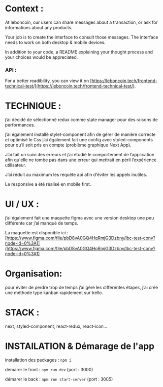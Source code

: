 # Context :

At leboncoin, our users can share messages about a transaction, or ask for informations about any products.

Your job is to create the interface to consult those messages.
The interface needs to work on both desktop & mobile devices.

In addition to your code, a README explaining your thought process and your choices would be appreciated.

### API :

For a better readibility, you can view it on [https://leboncoin.tech/frontend-technical-test/](https://leboncoin.tech/frontend-technical-test/).

# TECHNIQUE :

j’ai décidé de sélectionné redux comme state manager pour des raisons de performances.

j’ai également installé stylet-component afin de gérer de manière correcte et optimisé le Css j’ai également fait une config avec styled-components pour qu’il soit pris en compte (problème graphique Next App).

J’ai fait un suivi des erreurs et j’ai étudié le comportement de l’application afin qu'elle ne tombe pas dans une erreur qui mettrait en péril l’expérience utilisateur.

J’ai réduit au maximum les requête api afin d'éviter les appels inutiles.

Le responsive a été réalisé en mobile first.

# UI / UX :

j’ai également fait une maquette figma avec une version desktop une peu différente car j’ai manqué de temps.

La maquette est disponible ici : [https://www.figma.com/file/pbD8vA0GQ4HqRmjG3Dzbny/lbc-test-conv?node-id=0%3A1](https://www.figma.com/file/pbD8vA0GQ4HqRmjG3Dzbny/lbc-test-conv?node-id=0%3A1)

# Organisation:

pour éviter de perdre trop de temps j’ai géré les différentes étapes, j’ai créé une méthode type kanban rapidement sur trello.

# STACK :

next, styled-component, react-redux, react-icon...

# INSTAlLATION & Démarage de l'app

installation des packages : `npm i`

démarer le front : `npm run dev` (port : 3000)

démarer le back : `npm run start-server` (port : 3005)
